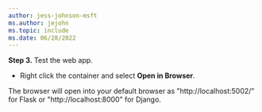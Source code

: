 ```yaml
---
author: jess-johnson-msft
ms.author: jejohn
ms.topic: include
ms.date: 06/28/2022
---
```


**Step 3.** Test the web app.

* Right click the container and select **Open in Browser**.

The browser will open into your default browser as "http://localhost:5002/" for Flask or "http://localhost:8000" for Django.

